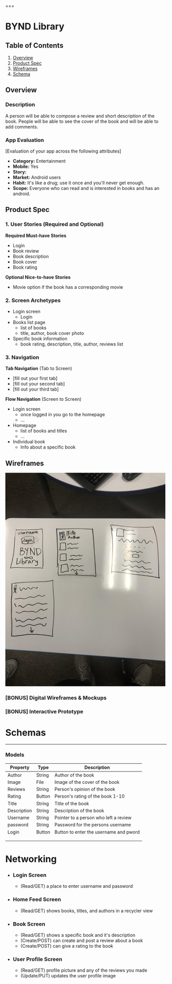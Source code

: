 
===

# BYND Library

## Table of Contents
1. [Overview](#Overview)
1. [Product Spec](#Product-Spec)
1. [Wireframes](#Wireframes)
2. [Schema](#Schema)

## Overview
### Description
A person will be able to compose a review and short description of the book. People will be able to see the cover of the book and will be able to add comments.

### App Evaluation
[Evaluation of your app across the following attributes]
- **Category:** Entertainment
- **Mobile:** Yes
- **Story:** 
- **Market:** Android users
- **Habit:** It's like a drug; use it once and you'll never get enough.
- **Scope:** Everyone who can read and is interested in books and has an android.

## Product Spec

### 1. User Stories (Required and Optional)

**Required Must-have Stories**

* Login
* Book review
* Book description
* Book cover
* Book rating

**Optional Nice-to-have Stories**

* Movie option if the book has a corresponding movie

### 2. Screen Archetypes

* Login screen
   * Login
* Books list page
   * list of books
   * title, author, book cover photo
* Specific book information
    * book rating, description, title, author, reviews list

### 3. Navigation

**Tab Navigation** (Tab to Screen)

* [fill out your first tab]
* [fill out your second tab]
* [fill out your third tab]

**Flow Navigation** (Screen to Screen)

* Login screen
   * once logged in you go to the homepage
   * ...
* Homepage
   * list of books and titles
   * ...
* Individual book
    * Info about a specific book

## Wireframes

<img src='app_tree.jpg' width='500' />


### [BONUS] Digital Wireframes & Mockups

### [BONUS] Interactive Prototype

# Schemas
---


### Models
| Property    | Type   | Description                           |
| ----------- | ------ | ------------------------------------- |
| Author      | String | Author of the book                    |
| Image       | File   | Image of the cover of the book        |
| Reviews     | String | Person's opinion of the book          |
| Rating      | Button | Person's rating of the book 1-10      |
| Title       | String | Title of the book                     |
| Description | String | Description of the book               |
| Username    | String | Pointer to a person who left a review |
| password    | String | Password for the persons username     |
| Login       | Button | Button to enter the username and pword|
|             |        |                                       |
|             |        |                                       |
|             |        |                                       |

# Networking

- ### Login Screen
    - (Read/GET) a place to enter username and password
- ### Home Feed Screen
    - (Read/GET) shows books, titles, and authors in a recycler view
- ### Book Screen
    - (Read/GET) shows a specific book and it's description
    - (Create/POST) can create and post a review about a book
    - (Create/POST) can give a rating to the book
- ### User Profile Screen
    - (Read/GET) profile picture and any of the reviews you made
    - (Update/PUT) updates the user profile image



